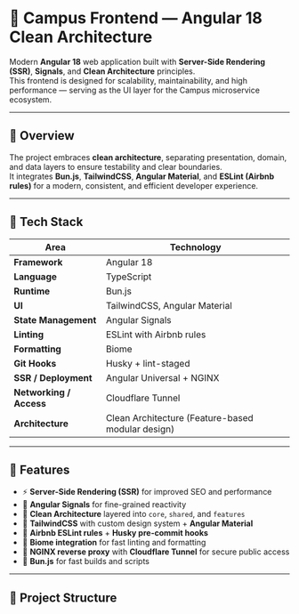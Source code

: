 # 🧠 Campus Frontend — Angular 18 Clean Architecture

Modern **Angular 18** web application built with **Server-Side Rendering (SSR)**, **Signals**, and **Clean Architecture** principles.  
This frontend is designed for scalability, maintainability, and high performance — serving as the UI layer for the Campus microservice ecosystem.

---

## 🚀 Overview

The project embraces **clean architecture**, separating presentation, domain, and data layers to ensure testability and clear boundaries.  
It integrates **Bun.js**, **TailwindCSS**, **Angular Material**, and **ESLint (Airbnb rules)** for a modern, consistent, and efficient developer experience.

---

## 🧱 Tech Stack

| Area | Technology |
|-------|-------------|
| **Framework** | Angular 18 |
| **Language** | TypeScript |
| **Runtime** | Bun.js |
| **UI** | TailwindCSS, Angular Material |
| **State Management** | Angular Signals |
| **Linting** | ESLint with Airbnb rules |
| **Formatting** | Biome |
| **Git Hooks** | Husky + lint-staged |
| **SSR / Deployment** | Angular Universal + NGINX |
| **Networking / Access** | Cloudflare Tunnel |
| **Architecture** | Clean Architecture (Feature-based modular design) |

---

## 🧩 Features

- ⚡ **Server-Side Rendering (SSR)** for improved SEO and performance  
- 🧠 **Angular Signals** for fine-grained reactivity  
- 🧰 **Clean Architecture** layered into `core`, `shared`, and `features`  
- 🎨 **TailwindCSS** with custom design system + **Angular Material**  
- 🧹 **Airbnb ESLint rules** + **Husky pre-commit hooks**  
- 🧩 **Biome integration** for fast linting and formatting  
- 🧊 **NGINX reverse proxy** with **Cloudflare Tunnel** for secure public access  
- 🔄 **Bun.js** for fast builds and scripts  

---

## 📁 Project Structure

